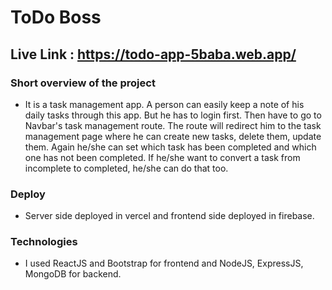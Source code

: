 # ToDo Boss
## Live Link : https://todo-app-5baba.web.app/

### Short overview of the project
* It is a task management app. A person can easily keep a note of his daily tasks through this app. But he has to login first. Then have to go to Navbar's task management route. The route will redirect him to the task management page where he can create new tasks, delete them, update them. Again he/she can set which task has been completed and which one has not been completed. If he/she want to convert a task from incomplete to completed, he/she can do that too.
### Deploy
* Server side deployed in vercel and frontend side deployed in firebase.
### Technologies
* I used ReactJS and Bootstrap for frontend and NodeJS, ExpressJS, MongoDB for backend.


